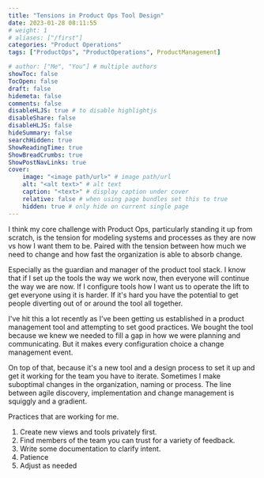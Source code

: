 ```yaml
---
title: "Tensions in Product Ops Tool Design"
date: 2023-01-28 08:11:55
# weight: 1
# aliases: ["/first"]
categories: "Product Operations"
tags: ["ProductOps", "ProductOperations", ProductManagement]

# author: ["Me", "You"] # multiple authors
showToc: false
TocOpen: false
draft: false
hidemeta: false
comments: false
disableHLJS: true # to disable highlightjs
disableShare: false
disableHLJS: false
hideSummary: false
searchHidden: true
ShowReadingTime: true
ShowBreadCrumbs: true
ShowPostNavLinks: true
cover:
    image: "<image path/url>" # image path/url
    alt: "<alt text>" # alt text
    caption: "<text>" # display caption under cover
    relative: false # when using page bundles set this to true
    hidden: true # only hide on current single page
---
```


I think my core challenge with Product Ops, particularly standing it up from scratch, is the tension for modeling systems and processes as they are now vs how I want them to be.  Paired with the tension between how much we need to change and how fast the organization is able to absorb change.

Especially as the guardian and manager of the product tool stack. I know that if I set up the tools the way we work now, then everyone will continue the way we are now. If I configure tools how I want us to operate the lift to get everyone using it is harder. If it's hard you have the potential to get people diverting out of or around the tool all together. 

I've hit this a lot recently as I've been getting us established in a product management tool and attempting to set good practices. We bought the tool because we knew we needed to fill a gap in how we were planning and communicating. But it makes every configuration choice a change management event. 

On top of that, because it's a new tool and a design process to set it up and get it working for the team you have to iterate. Sometimes I make suboptimal changes in the organization, naming or process. The line between agile discovery, implementation and change management is squiggly and a gradient. 

Practices that are working for me. 

1. Create new views and tools privately first.
2. Find members of the team you can trust for a variety of feedback. 
3. Write some documentation to clarify intent. 
4. Patience
5. Adjust as needed